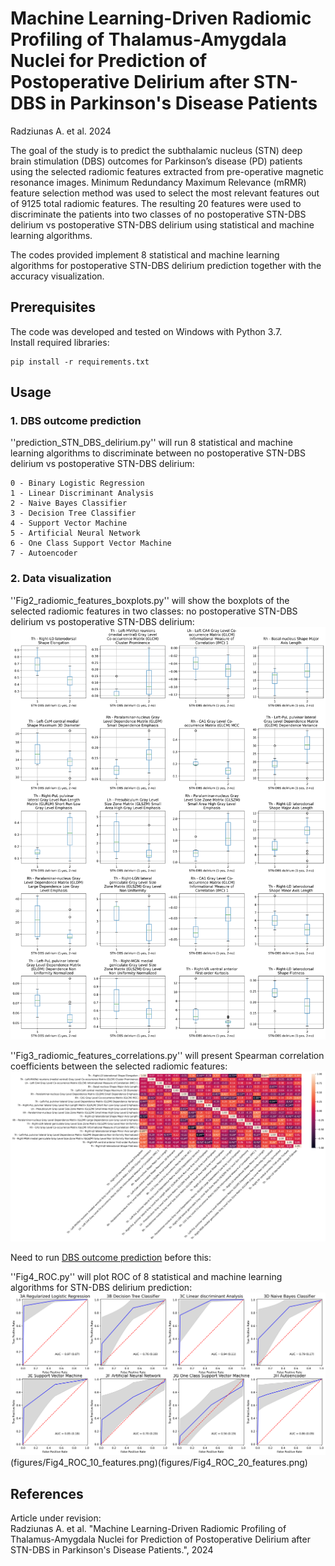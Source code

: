 # Machine Learning-Driven Radiomic Profiling of Thalamus-Amygdala Nuclei for Prediction of Postoperative Delirium after STN-DBS in Parkinson's Disease Patients

Radziunas A. et al. 2024

The goal of the study is to predict the subthalamic nucleus (STN) deep brain stimulation (DBS) outcomes for Parkinson’s disease (PD) patients using the selected radiomic features extracted from pre-operative magnetic resonance images. Minimum Redundancy Maximum Relevance (mRMR) feature selection method was used to select the most relevant features out of 9125 total radiomic features. The resulting 20 features were used to discriminate the patients into two classes of no postoperative STN-DBS delirium vs postoperative STN-DBS delirium using statistical and machine learning algorithms.

The codes provided implement 8 statistical and machine learning algorithms for postoperative STN-DBS delirium prediction together with the accuracy visualization. 

## Prerequisites

The code was developed and tested on Windows with Python 3.7.  
Install required libraries:
```
pip install -r requirements.txt
```

## Usage

### 1. DBS outcome prediction

''prediction_STN_DBS_delirium.py'' will run 8 statistical and machine learning algorithms to discriminate between no postoperative STN-DBS delirium vs postoperative STN-DBS delirium:

```
0 - Binary Logistic Regression
1 - Linear Discriminant Analysis
2 - Naive Bayes Classifier
3 - Decision Tree Classifier
4 - Support Vector Machine
5 - Artificial Neural Network
6 - One Class Support Vector Machine
7 - Autoencoder
```

### 2. Data visualization 

''Fig2_radiomic_features_boxplots.py'' will show the boxplots of the selected radiomic features in two classes: no postoperative STN-DBS delirium vs postoperative STN-DBS delirium:
![Fig2_radiomic_features_boxplots](figures/Fig2_radiomic_features_boxplots.png)


''Fig3_radiomic_features_correlations.py'' will present Spearman correlation coefficients between the selected radiomic features:
![Fig3_radiomic_features_correlations](figures/Fig3_radiomic_features_correlations.png)


Need to run [DBS outcome prediction](#1-dbs-outcome-prediction) before this:

''Fig4_ROC.py'' will plot ROC of 8 statistical and machine learning algorithms for STN-DBS delirium prediction:
![Fig4_ROC](figures/Fig4_ROC_5_features.png)(figures/Fig4_ROC_10_features.png)(figures/Fig4_ROC_20_features.png) 

## References
Article under revision:  
Radziunas A. et al. "Machine Learning-Driven Radiomic Profiling of Thalamus-Amygdala Nuclei for Prediction of Postoperative Delirium after STN-DBS in Parkinson's Disease Patients.", 2024

